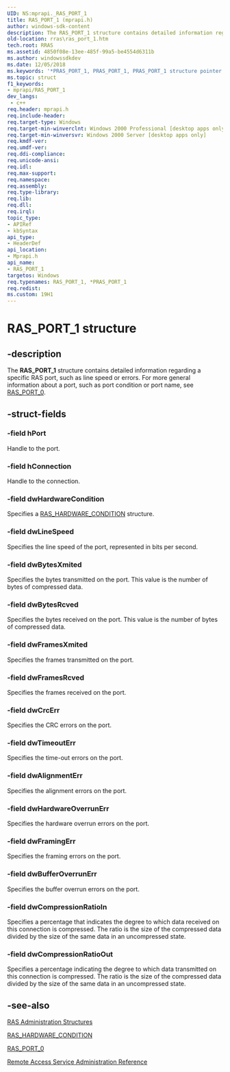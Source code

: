 ```yaml
---
UID: NS:mprapi._RAS_PORT_1
title: RAS_PORT_1 (mprapi.h)
author: windows-sdk-content
description: The RAS_PORT_1 structure contains detailed information regarding a specific RAS port, such as line speed or errors. For more general information about a port, such as port condition or port name, see RAS_PORT_0.
old-location: rras\ras_port_1.htm
tech.root: RRAS
ms.assetid: 4850f08e-13ee-485f-99a5-be4554d6311b
ms.author: windowssdkdev
ms.date: 12/05/2018
ms.keywords: '*PRAS_PORT_1, PRAS_PORT_1, PRAS_PORT_1 structure pointer [RAS], RAS_PORT_1, RAS_PORT_1 structure [RAS], _mpr_ras_port_1, mprapi/PRAS_PORT_1, mprapi/RAS_PORT_1, rras.ras_port_1'
ms.topic: struct
f1_keywords:
- mprapi/RAS_PORT_1
dev_langs:
 - c++
req.header: mprapi.h
req.include-header: 
req.target-type: Windows
req.target-min-winverclnt: Windows 2000 Professional [desktop apps only]
req.target-min-winversvr: Windows 2000 Server [desktop apps only]
req.kmdf-ver: 
req.umdf-ver: 
req.ddi-compliance: 
req.unicode-ansi: 
req.idl: 
req.max-support: 
req.namespace: 
req.assembly: 
req.type-library: 
req.lib: 
req.dll: 
req.irql: 
topic_type:
- APIRef
- kbSyntax
api_type:
- HeaderDef
api_location:
- Mprapi.h
api_name:
- RAS_PORT_1
targetos: Windows
req.typenames: RAS_PORT_1, *PRAS_PORT_1
req.redist: 
ms.custom: 19H1
---
```


# RAS_PORT_1 structure


## -description


The 
<b>RAS_PORT_1</b> structure contains detailed information regarding a specific RAS port, such as line speed or errors. For more general information about a port, such as port condition or port name, see 
<a href="https://docs.microsoft.com/windows/desktop/api/mprapi/ns-mprapi-ras_port_0">RAS_PORT_0</a>.


## -struct-fields




### -field hPort

Handle to the port.


### -field hConnection

Handle to the connection.


### -field dwHardwareCondition

Specifies a 
<a href="https://docs.microsoft.com/windows/desktop/api/mprapi/ne-mprapi-ras_hardware_condition">RAS_HARDWARE_CONDITION</a> structure.


### -field dwLineSpeed

Specifies the line speed of the port, represented in bits per second.


### -field dwBytesXmited

Specifies the bytes transmitted on the port. This value is the number of bytes of compressed data.


### -field dwBytesRcved

Specifies the bytes received on the port. This value is the number of bytes of compressed data.


### -field dwFramesXmited

Specifies the frames transmitted on the port.


### -field dwFramesRcved

Specifies the frames received on the port.


### -field dwCrcErr

Specifies the CRC errors on the port.


### -field dwTimeoutErr

Specifies the time-out errors on the port.


### -field dwAlignmentErr

Specifies the alignment errors on the port.


### -field dwHardwareOverrunErr

Specifies the hardware overrun errors on the port.


### -field dwFramingErr

Specifies the framing errors on the port.


### -field dwBufferOverrunErr

Specifies the buffer overrun errors on the port.


### -field dwCompressionRatioIn

Specifies a percentage that indicates the degree to which data received on this connection is compressed. The ratio is the size of the compressed data divided by the size of the same data in an uncompressed state.


### -field dwCompressionRatioOut

Specifies a percentage indicating the degree to which data transmitted on this connection is compressed. The ratio is the size of the compressed data divided by the size of the same data in an uncompressed state.


## -see-also




<a href="https://docs.microsoft.com/windows/desktop/RRAS/ras-administration-structures">RAS
		  Administration Structures</a>



<a href="https://docs.microsoft.com/windows/desktop/api/mprapi/ne-mprapi-ras_hardware_condition">RAS_HARDWARE_CONDITION</a>



<a href="https://docs.microsoft.com/windows/desktop/api/mprapi/ns-mprapi-ras_port_0">RAS_PORT_0</a>



<a href="https://docs.microsoft.com/windows/desktop/RRAS/remote-access-service-administration-reference">Remote Access Service Administration Reference</a>
 

 

